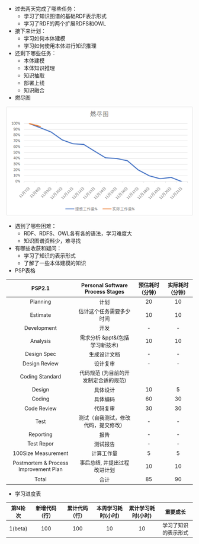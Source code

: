 - 过去两天完成了哪些任务： 
  - 学习了知识图谱的基础RDF表示形式
  - 学习了RDF的两个扩展RDFS和OWL
- 接下来计划： 
  - 学习如何本体建模
  - 学习如何使用本体进行知识推理
- 还剩下哪些任务： 
  - 本体建模
  - 本体知识推理
  - 知识抽取
  - 部署上线
  - 知识融合
- 燃尽图

![image-20211108171232113](apha.assets/image-20211108171232113.png)

- 遇到了哪些困难： 
  - RDF、RDFS、OWL各有各的语法，学习难度大
  - 知识图谱资料少，难寻找
- 有哪些收获和疑问： 
  - 学习了知识的表示形式
  - 了解了一些本体建模的知识
- PSP表格

|                PSP2.1                 |   Personal Software Process Stages    | 预估耗时（分钟） | 实际耗时（分钟） |
| :-----------------------------------: | :-----------------------------------: | :--------------: | :--------------: |
|               Planning                |                 计划                  |        20        |        10        |
|               Estimate                |       估计这个任务需要多少时间        |        10        |        10        |
|              Development              |                 开发                  |        -         |        -         |
|               Analysis                |    需求分析 &ppt&(包括学习新技术)     |        10        |        10        |
|              Design Spec              |             生成设计文档              |        -         |        -         |
|             Design Review             |               设计复审                |        -         |        -         |
|            Coding Standard            | 代码规范 (为目前的开发制定合适的规范) |                  |                  |
|                Design                 |               具体设计                |        10        |        5         |
|                Coding                 |               具体编码                |        60        |        30        |
|              Code Review              |               代码复审                |        30        |        30        |
|                 Test                  | 测试（自我测试，修改代码，提交修改）  |        -         |        -         |
|               Reporting               |                 报告                  |        -         |        -         |
|              Test Repor               |               测试报告                |        -         |        -         |
|          100Size Measurement          |              计算工作量               |        5         |        5         |
| Postmortem & Process Improvement Plan |     事后总结, 并提出过程改进计划      |        10        |        10        |
|                 Total                 |                 合计                  |        85        |        90        |

- 学习进度表

| 第N轮次 | 新增代码（行） | 累计代码（行） | 本周学习耗时(小时) | 累计学习耗时(小时) |       重要成长       |
| :-----: | :------------: | :------------: | :----------------: | :----------------: | :------------------: |
| 1(beta) |      100       |      100       |         10         |         10         | 学习了知识的表示形式 |